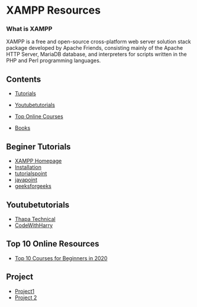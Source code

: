 # XAMPP Resources
### What is XAMPP
XAMPP is a free and open-source cross-platform web server solution stack package developed by Apache Friends, consisting mainly of the Apache HTTP Server, MariaDB database, and interpreters for scripts written in the PHP and Perl programming languages. 

## Contents

- [Tutorials](#beginer-tutorials)<br/> 

- [ Youtubetutorials](#beginer-tutorials)<br/> 

- [Top  Online Courses](#beginer-tutorials)<br/> 

- [Books](#beginer-tutorials)<br/> 

## Beginer Tutorials

- [XAMPP Homepage ](https://www.apachefriends.org/index.html)
- [Installation ](https://www.apachefriends.org/download.html)
- [ tutorialspoint ](https://www.tutorialspoint.com/install-wordpress-on-localhost-with-xampp-server)
- [javapoint](https://www.javatpoint.com/xampp)
- [geeksforgeeks](https://www.geeksforgeeks.org/how-to-install-xampp-on-windows/)

## Youtubetutorials
- [Thapa Technical](https://www.youtube.com/watch?v=fV8ointgMeQ)
- [CodeWithHarry](https://www.youtube.com/watch?v=1SnPKhCdlsU&t=7100s)

## Top 10 Online Resources
-  [Top 10  Courses for Beginners in 2020](https://medium.com/javarevisited/top-10-free-courses-to-learn-php-and-mysql-for-web-development-e96e69982675) 

## Project
- [Project1](https://www.youtube.com/watch?v=1SnPKhCdlsU&t=7100s)
- [Project 2](https://www.youtube.com/watch?v=fV8ointgMeQ)
